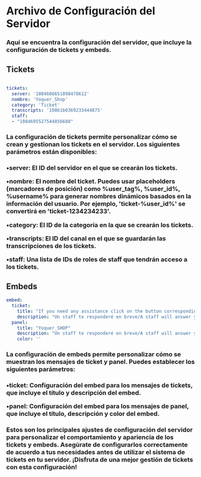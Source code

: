 # Archivo de Configuración del Servidor
<h3>Aquí se encuentra la configuración del servidor, que incluye la configuración de tickets y embeds.
<h3>

## **Tickets**
```yaml

tickets:
  server: '1084686651898478612'
  nombre: 'Yoquer_Shop'
  category: 'Ticket'
  transcripts: '1086160369233444875'
  staff: 
  - "1084695527544856688"
```
<h3>La configuración de tickets permite personalizar cómo se crean y gestionan los tickets en el servidor. Los siguientes parámetros están disponibles:<h3>

•**server**: El ID del servidor en el que se crearán los tickets.

•**nombre**: El nombre del ticket. Puedes usar placeholders (marcadores de posición) como **%user_tag%**, **%user_id%**, **%username%** para generar nombres dinámicos basados en la información del usuario. Por ejemplo, 'ticket-%user_id%' se convertirá en 'ticket-1234234233'.

•**category**: El ID de la categoría en la que se crearán los tickets.

•**transcripts**: El ID del canal en el que se guardarán las transcripciones de los tickets.

•**staff**: Una lista de IDs de roles de staff que tendrán acceso a los tickets.

## **Embeds**
```yaml
embed:
  ticket:
    title: "If you need any assistance click on the button corresponding to the type of ticket you wish to open. Si necesita ayuda, haga clic en el botón correspondiente al tipo de boleto que desea abrir"
    description: "Un staff te responderé en breve/A staff will answer you shortly"
  panel:
    title: "Yoquer_SHOP"
    description: "Un staff te responderé en breve/A staff will answer you shortly"
    color: ''
```
<h3>La configuración de embeds permite personalizar cómo se muestran los mensajes de ticket y panel. Puedes establecer los siguientes parámetros:<h3>

•**ticket**: Configuración del embed para los mensajes de tickets, que incluye el título y descripción del embed.

•**panel**: Configuración del embed para los mensajes de panel, que incluye el título, descripción y color del embed.

<h3>Estos son los principales ajustes de configuración del servidor para personalizar el comportamiento y apariencia de los tickets y embeds. Asegúrate de configurarlos correctamente de acuerdo a tus necesidades antes de utilizar el sistema de tickets en tu servidor. ¡Disfruta de una mejor gestión de tickets con esta configuración!<h3>